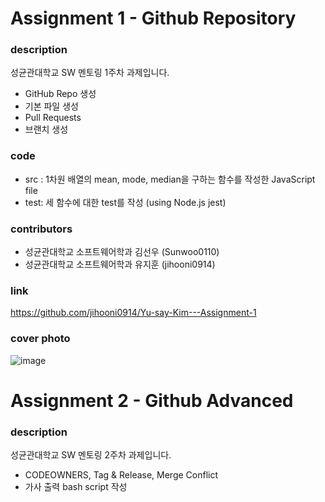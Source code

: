 # Assignment 1 - Github Repository

### description
성균관대학교 SW 멘토링 1주차 과제입니다.
- GitHub Repo 생성
- 기본 파일 생성 
- Pull Requests
- 브랜치 생성

### code
- src : 1차원 배열의 mean, mode, median을 구하는 함수를 작성한 JavaScript file
- test: 세 함수에 대한 test를 작성 (using Node.js jest)

### contributors
- 성균관대학교 소프트웨어학과 김선우 (Sunwoo0110)
- 성균관대학교 소프트웨어학과 유지훈 (jihooni0914)

### link
https://github.com/jihooni0914/Yu-say-Kim---Assignment-1

### cover photo
![image](https://user-images.githubusercontent.com/81512592/210164802-5cc959cd-c46b-45d8-9a57-5a816c986427.png)

# Assignment 2 - Github Advanced

### description
성균관대학교 SW 멘토링 2주차 과제입니다.
- CODEOWNERS, Tag & Release, Merge Conflict
- 가사 출력 bash script 작성